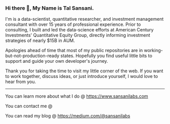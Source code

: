 ### Hi there 👋, My Name is Tal Sansani.

I'm is a data-scientist, quantitative researcher, and investment management consultant with over 15 years of professional experience. Prior to consulting, I built and led the data-science efforts at American Century Investments' Quantitative Equity Group, directly informing investment strategies of nearly $15B in AUM.

Apologies ahead of time that most of my public repositories are in working-but-not-production-ready states. Hopefully you find useful little bits to support and guide your own developer's journey.

Thank you for taking the time to visit my little corner of the web. If you want to work together, discuss ideas, or just introduce yourself, I would love to hear from you.

<hr>

You can learn more about what I do @ https://www.sansanilabs.com

You can contact me @ 

You can read my blog @ https://medium.com/@sansanilabs
